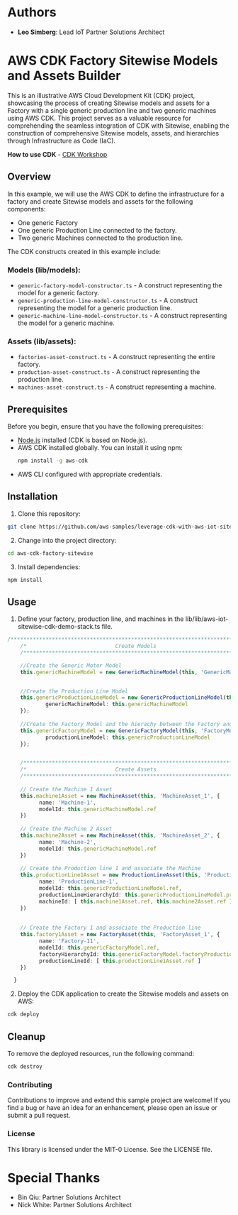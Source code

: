 # Authors
* **Leo Simberg**: Lead IoT Partner Solutions Architect

# AWS CDK Factory Sitewise Models and Assets Builder

This is an illustrative AWS Cloud Development Kit (CDK) project, showcasing the process of creating Sitewise models and assets for a Factory with a single generic production line and two generic machines using AWS CDK. This project serves as a valuable resource for comprehending the seamless integration of CDK with Sitewise, enabling the construction of comprehensive Sitewise models, assets, and hierarchies through Infrastructure as Code (IaC).

**How to use CDK** - [CDK Workshop](https://cdkworkshop.com/)

## Overview

In this example, we will use the AWS CDK to define the infrastructure for a factory and create Sitewise models and assets for the following components:

- One generic Factory
- One generic Production Line connected to the factory.
- Two generic Machines connected to the production line.

The CDK constructs created in this example include:

### Models (lib/models):
- `generic-factory-model-constructor.ts` - A construct representing the model for a generic factory.
- `generic-production-line-model-constructor.ts` - A construct representing the model for a generic production line.
- `generic-machine-line-model-constructor.ts` - A construct representing the model for a generic machine.

### Assets (lib/assets):
- `factories-asset-construct.ts` - A construct representing the entire factory.
- `production-asset-construct.ts` - A construct representing the production line.
- `machines-asset-construct.ts` - A construct representing a machine.

## Prerequisites

Before you begin, ensure that you have the following prerequisites:

- [Node.js](https://nodejs.org/) installed (CDK is based on Node.js).
- AWS CDK installed globally. You can install it using npm:
  ```bash
  npm install -g aws-cdk

- AWS CLI configured with appropriate credentials.


## Installation
1. Clone this repository:

```bash
git clone https://github.com/aws-samples/leverage-cdk-with-aws-iot-sitewise-demo.git
```

2. Change into the project directory:
```bash
cd aws-cdk-factory-sitewise
```

3. Install dependencies:
```bash
npm install
```

## Usage
1. Define your factory, production line, and machines in the lib/lib/aws-iot-sitewise-cdk-demo-stack.ts file. 

```typescript
/**************************************************************************/
    /*                            Create Models                               */
    /**************************************************************************/

    //Create the Generic Motor Model
    this.genericMachineModel = new GenericMachineModel(this, 'GenericMachineModel', {});


    //Create the Production Line Model
    this.genericProductionLineModel = new GenericProductionLineModel(this, 'ProductionLineDemoModel', {
            genericMachineModel: this.genericMachineModel
    });
    
    //Create the Factory Model and the hierachy between the Factory and the Production Line
    this.genericFactoryModel = new GenericFactoryModel(this, 'FactoryModel', {
            productionLineModel: this.genericProductionLineModel
    });


    /**************************************************************************/
    /*                            Create Assets                               */
    /**************************************************************************/
    
    // Create the Machine 1 Asset
    this.machine1Asset = new MachineAsset(this, 'MachineAsset_1', {
          name: 'Machine-1',
          modelId: this.genericMachineModel.ref
    })
    
    // Create the Machine 2 Asset
    this.machine2Asset = new MachineAsset(this, 'MachineAsset_2', {
          name: 'Machine-2',
          modelId: this.genericMachineModel.ref
    })
    
    // Create the Production line 1 and associate the Machine
    this.productionLine1Asset = new ProductionLineAsset(this, 'ProductionLineAsset_1', {
          name: 'ProductionLine-1',
          modelId: this.genericProductionLineModel.ref,
          productionLineHierarchyId: this.genericProductionLineModel.productionMachineHierarchyLogicalId,
          machineId: [ this.machine1Asset.ref, this.machine2Asset.ref ]
    })
    
    
    // Create the Factory 1 and associate the Production line
    this.factory1Asset = new FactoryAsset(this, 'FactoryAsset_1', {
          name: 'Factory-11',
          modelId: this.genericFactoryModel.ref,
          factoryHierarchyId: this.genericFactoryModel.factoryProductionHierarchyLogicalId,
          productionLineId: [ this.productionLine1Asset.ref ]
    })

  }

```
2. Deploy the CDK application to create the Sitewise models and assets on AWS:

```bash
cdk deploy
```

## Cleanup
To remove the deployed resources, run the following command:

```bash
cdk destroy
```

### Contributing
Contributions to improve and extend this sample project are welcome! If you find a bug or have an idea for an enhancement, please open an issue or submit a pull request.

### License
This library is licensed under the MIT-0 License. See the LICENSE file.

### 
# Special Thanks
* Bin Qiu: Partner Solutions Architect 
* Nick White: Partner Solutions Architect
